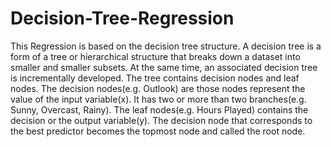 # Decision-Tree-Regression
This Regression is based on the decision tree structure. A decision tree is a form of a tree or hierarchical structure that breaks down a dataset into smaller and smaller subsets. At the same time, an associated decision tree is incrementally developed. The tree contains decision nodes and leaf nodes. The decision nodes(e.g. Outlook) are those nodes represent the value of the input variable(x). It has two or more than two branches(e.g. Sunny, Overcast, Rainy). The leaf nodes(e.g. Hours Played) contains the decision or the output variable(y). The decision node that corresponds to the best predictor becomes the topmost node and called the root node.                                  

